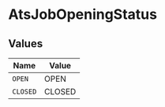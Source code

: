 # AtsJobOpeningStatus


## Values

| Name     | Value    |
| -------- | -------- |
| `OPEN`   | OPEN     |
| `CLOSED` | CLOSED   |